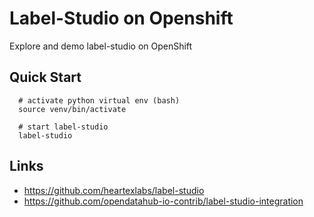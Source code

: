 # Label-Studio on Openshift

Explore and demo label-studio on OpenShift

## Quick Start

```
  # activate python virtual env (bash)
  source venv/bin/activate

  # start label-studio
  label-studio
```

## Links
- https://github.com/heartexlabs/label-studio
- https://github.com/opendatahub-io-contrib/label-studio-integration